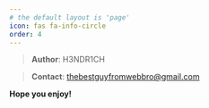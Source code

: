 ```yaml
---
# the default layout is 'page'
icon: fas fa-info-circle
order: 4
---
```


> **Author**: H3NDR1CH

> **Contact**: thebestguyfromwebbro@gmail.com

**Hope you enjoy!**